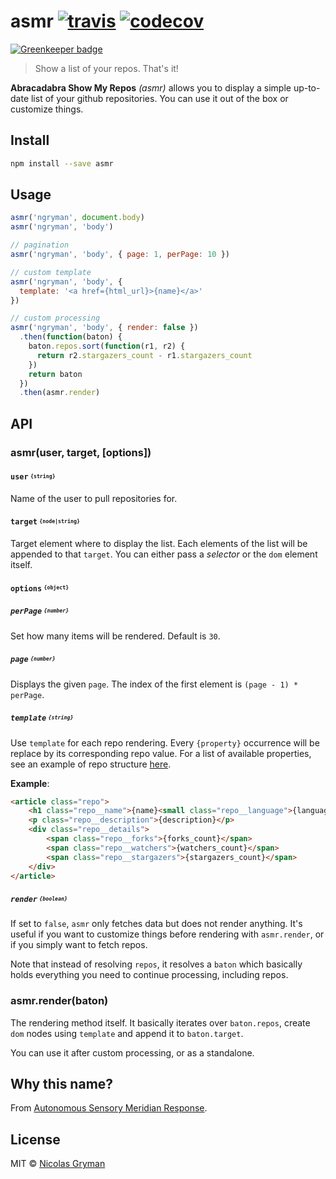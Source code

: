 # asmr [![travis][travis-image]][travis-url] [![codecov][codecov-image]][codecov-url]

[![Greenkeeper badge](https://badges.greenkeeper.io/ngryman/asmr.svg)](https://greenkeeper.io/)

[travis-image]: https://img.shields.io/travis/ngryman/asmr.svg?style=flat
[travis-url]: https://travis-ci.org/ngryman/asmr
[codecov-image]: https://img.shields.io/codecov/c/github/ngryman/asmr.svg
[codecov-url]: https://codecov.io/github/ngryman/asmr

> Show a list of your repos. That's it!


**Abracadabra Show My Repos** *(asmr)* allows you to display a simple up-to-date list of your
github repositories.
You can use it out of the box or customize things.

## Install

```bash
npm install --save asmr
```

## Usage

```javascript
asmr('ngryman', document.body)
asmr('ngryman', 'body')

// pagination
asmr('ngryman', 'body', { page: 1, perPage: 10 })

// custom template
asmr('ngryman', 'body', {
  template: '<a href={html_url}>{name}</a>'
})

// custom processing
asmr('ngryman', 'body', { render: false })
  .then(function(baton) {
    baton.repos.sort(function(r1, r2) {
      return r2.stargazers_count - r1.stargazers_count
    })
    return baton
  })
  .then(asmr.render)
```

## API

### asmr(user, target, [options])

#### `user` <sup><sub>`{string}`</sub></sup>

Name of the user to pull repositories for.

#### `target` <sup><sub>`{node|string}`</sub></sup>

Target element where to display the list. Each elements of the list will be appended to that `target`. You can either pass a *selector* or the `dom` element itself.

#### `options` <sup><sub>`{object}`</sub></sup>

##### `perPage` <sup><sub>`{number}`</sub></sup>

Set how many items will be rendered. Default is `30`.

##### `page` <sup><sub>`{number}`</sub></sup>

Displays the given `page`. The index of the first element is `(page - 1) * perPage`.

##### `template` <sup><sub>`{string}`</sub></sup>

Use `template` for each repo rendering. Every `{property}` occurrence will be replace by its corresponding repo value. For a list of available properties, see an example of repo structure [here](https://developer.github.com/v3/repos/#response).

**Example**:

```html
<article class="repo">
	<h1 class="repo__name">{name}<small class="repo__language">{language}</small></h1>
	<p class="repo__description">{description}</p>
	<div class="repo__details">
		<span class="repo__forks">{forks_count}</span>
		<span class="repo__watchers">{watchers_count}</span>
		<span class="repo__stargazers">{stargazers_count}</span>
	</div>
</article>
```

##### `render` <sup><sub>`{boolean}`</sub></sup>

If set to `false`, `asmr` only fetches data but does not render anything. It's useful if you want to customize things before rendering with `asmr.render`, or if you simply want to fetch repos.

Note that instead of resolving `repos`, it resolves a `baton` which basically holds everything you need to continue processing, including repos.

### asmr.render(baton)

The rendering method itself. It basically iterates over `baton.repos`, create `dom` nodes using `template` and append it to `baton.target`.

You can use it after custom processing, or as a standalone.

## Why this name?

From [Autonomous Sensory Meridian Response].

[Autonomous Sensory Meridian Response]: https://www.wikiwand.com/en/Autonomous_sensory_meridian_response

## License

MIT © [Nicolas Gryman](http://ngryman.sh)
